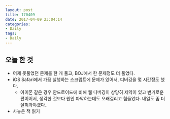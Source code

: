```yaml
---
layout: post
title: 170409
date: 2017-04-09 23:04:14
categories:
- Daily
tags:
- Daily
---
```


## 오늘 한 것
* 어제 못풀었던 문제를 한 개 풀고, BOJ에서 한 문제정도 더 풀었다.
* iOS Safari에서 가끔 실행하는 스크립트에 문제가 있어서, 디버깅을 몇 시간정도 했다.
	* 아이폰 같은 경우 안드로이드에 비해 웹 디버깅이 상당히 제약이 있고 번거로운 편이어서, 생각한 것보다 원인 파악하는데도 오래걸리고 힘들었다. 내일도 좀 더 살펴봐야겠다..
* 사놓은 책 읽기
